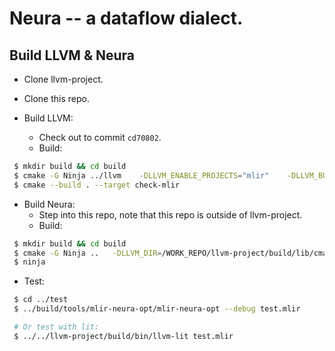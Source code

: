 # Neura -- a dataflow dialect.

Build LLVM & Neura
--------------------------------------------------------
 - Clone llvm-project.

 - Clone this repo.

 - Build LLVM:
   - Check out to commit `cd70802`.
   - Build:
```sh
 $ mkdir build && cd build
 $ cmake -G Ninja ../llvm    -DLLVM_ENABLE_PROJECTS="mlir"    -DLLVM_BUILD_EXAMPLES=OFF    -DLLVM_TARGETS_TO_BUILD="Native"    -DCMAKE_BUILD_TYPE=Release    -DLLVM_ENABLE_ASSERTIONS=ON    -DCMAKE_C_COMPILER=clang -DCMAKE_CXX_COMPILER=clang++ -DCMAKE_CXX_STANDARD=17 -DCMAKE_CXX_FLAGS="-std=c++17 -frtti" -DLLVM_ENABLE_LLD=ON -DMLIR_INSTALL_AGGREGATE_OBJECTS=ON -DLLVM_ENABLE_RTTI=ON -DCMAKE_C_COMPILER_LAUNCHER=ccache -DCMAKE_CXX_COMPILER_LAUNCHER=ccache
 $ cmake --build . --target check-mlir
```

 - Build Neura:
   - Step into this repo, note that this repo is outside of llvm-project.
   - Build:
```sh
 $ mkdir build && cd build
 $ cmake -G Ninja ..   -DLLVM_DIR=/WORK_REPO/llvm-project/build/lib/cmake/llvm   -DMLIR_DIR=/WORK_REPO/llvm-project/build/lib/cmake/mlir -DCMAKE_CXX_FLAGS="-std=c++17"
 $ ninja
```

 - Test:
```sh
 $ cd ../test
 $ ../build/tools/mlir-neura-opt/mlir-neura-opt --debug test.mlir

 # Or test with lit:
 $ ../../llvm-project/build/bin/llvm-lit test.mlir
```


